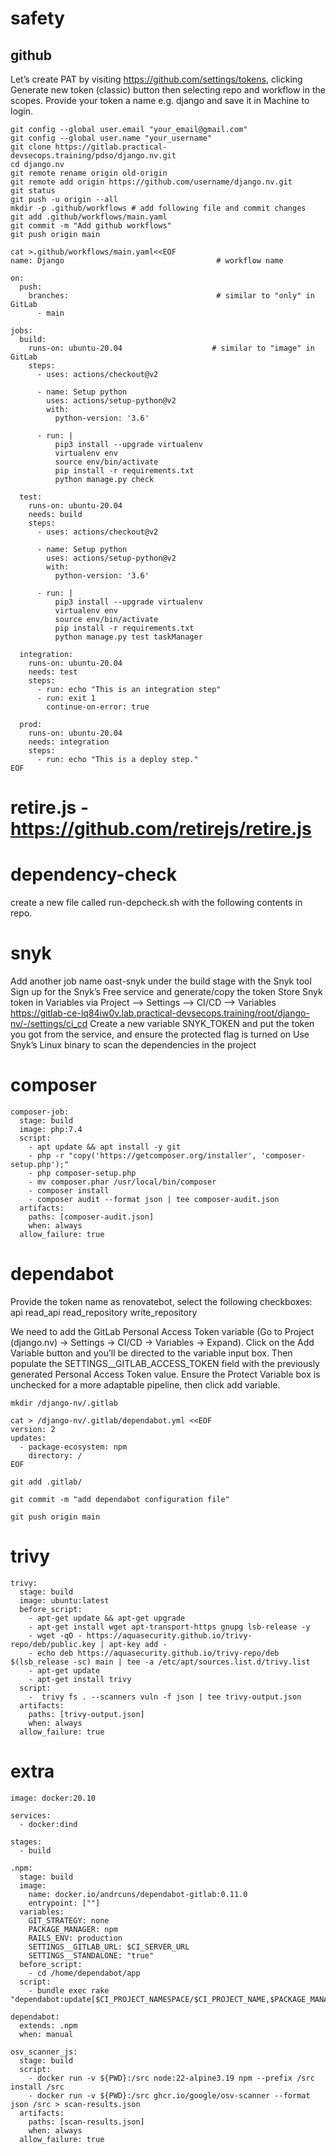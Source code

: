 # safety

## github

Let’s create PAT by visiting https://github.com/settings/tokens, clicking Generate new token (classic) button then selecting repo and workflow in the scopes.
Provide your token a name e.g. django and save it in Machine to login. 
```
git config --global user.email "your_email@gmail.com"
git config --global user.name "your_username"
git clone https://gitlab.practical-devsecops.training/pdso/django.nv.git
cd django.nv
git remote rename origin old-origin
git remote add origin https://github.com/username/django.nv.git
git status
git push -u origin --all
mkdir -p .github/workflows # add following file and commit changes
git add .github/workflows/main.yaml
git commit -m "Add github workflows"
git push origin main
```

```
cat >.github/workflows/main.yaml<<EOF
name: Django                                  # workflow name

on:
  push:                                       
    branches:                                 # similar to "only" in GitLab
      - main

jobs:
  build:
    runs-on: ubuntu-20.04                    # similar to "image" in GitLab
    steps:
      - uses: actions/checkout@v2

      - name: Setup python
        uses: actions/setup-python@v2
        with:
          python-version: '3.6'

      - run: |
          pip3 install --upgrade virtualenv
          virtualenv env
          source env/bin/activate
          pip install -r requirements.txt
          python manage.py check

  test:
    runs-on: ubuntu-20.04
    needs: build
    steps:
      - uses: actions/checkout@v2

      - name: Setup python
        uses: actions/setup-python@v2
        with:
          python-version: '3.6'

      - run: |
          pip3 install --upgrade virtualenv
          virtualenv env
          source env/bin/activate
          pip install -r requirements.txt
          python manage.py test taskManager

  integration:
    runs-on: ubuntu-20.04
    needs: test
    steps:
      - run: echo "This is an integration step"
      - run: exit 1
        continue-on-error: true

  prod:
    runs-on: ubuntu-20.04
    needs: integration
    steps:
      - run: echo "This is a deploy step."
EOF
```

# retire.js - https://github.com/retirejs/retire.js

# dependency-check

create a new file called run-depcheck.sh with the following contents in repo.


# snyk
Add another job name oast-snyk under the build stage with the Snyk tool
Sign up for the Snyk’s Free service and generate/copy the token
Store Snyk token in Variables via Project –> Settings –> CI/CD –> Variables https://gitlab-ce-lq84iw0v.lab.practical-devsecops.training/root/django-nv/-/settings/ci_cd
Create a new variable SNYK_TOKEN and put the token you got from the service, and ensure the protected flag is turned on
Use Snyk’s Linux binary to scan the dependencies in the project

# composer

```
composer-job:       
  stage: build
  image: php:7.4
  script:
    - apt update && apt install -y git
    - php -r "copy('https://getcomposer.org/installer', 'composer-setup.php');"
    - php composer-setup.php
    - mv composer.phar /usr/local/bin/composer
    - composer install
    - composer audit --format json | tee composer-audit.json
  artifacts:
    paths: [composer-audit.json]
    when: always
  allow_failure: true
```


# dependabot

Provide the token name as renovatebot, select the following checkboxes:
api
read_api
read_repository
write_repository

We need to add the GitLab Personal Access Token variable (Go to Project (django.nv) → Settings → CI/CD → Variables → Expand).
Click on the Add Variable button and you’ll be directed to the variable input box.
Then populate the SETTINGS__GITLAB_ACCESS_TOKEN field with the previously generated Personal Access Token value.
Ensure the Protect Variable box is unchecked for a more adaptable pipeline, then click add variable.

```
mkdir /django-nv/.gitlab

cat > /django-nv/.gitlab/dependabot.yml <<EOF
version: 2
updates:
  - package-ecosystem: npm
    directory: /
EOF

git add .gitlab/

git commit -m "add dependabot configuration file"

git push origin main

```

# trivy

```
trivy:
  stage: build
  image: ubuntu:latest
  before_script:
    - apt-get update && apt-get upgrade
    - apt-get install wget apt-transport-https gnupg lsb-release -y
    - wget -qO - https://aquasecurity.github.io/trivy-repo/deb/public.key | apt-key add -
    - echo deb https://aquasecurity.github.io/trivy-repo/deb $(lsb_release -sc) main | tee -a /etc/apt/sources.list.d/trivy.list
    - apt-get update
    - apt-get install trivy
  script:
    -  trivy fs . --scanners vuln -f json | tee trivy-output.json
  artifacts:
    paths: [trivy-output.json]
    when: always
  allow_failure: true
```

# extra

```
image: docker:20.10

services:
  - docker:dind

stages:
  - build

.npm:
  stage: build
  image:
    name: docker.io/andrcuns/dependabot-gitlab:0.11.0
    entrypoint: [""]
  variables:
    GIT_STRATEGY: none
    PACKAGE_MANAGER: npm
    RAILS_ENV: production
    SETTINGS__GITLAB_URL: $CI_SERVER_URL
    SETTINGS__STANDALONE: "true"
  before_script:
    - cd /home/dependabot/app
  script:
    - bundle exec rake "dependabot:update[$CI_PROJECT_NAMESPACE/$CI_PROJECT_NAME,$PACKAGE_MANAGER,/]"

dependabot:
  extends: .npm
  when: manual

osv_scanner_js:
  stage: build
  script:
    - docker run -v ${PWD}:/src node:22-alpine3.19 npm --prefix /src install /src
    - docker run -v ${PWD}:/src ghcr.io/google/osv-scanner --format json /src > scan-results.json
  artifacts:
    paths: [scan-results.json]
    when: always
  allow_failure: true
```
